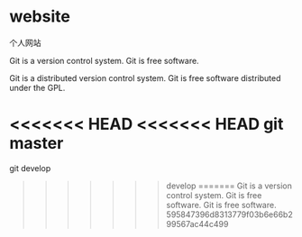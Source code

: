 # website
个人网站

Git is a version control system.
Git is free software.

Git is a distributed version control system.
Git is free software distributed under the GPL.

<<<<<<< HEAD
<<<<<<< HEAD
git master
=======
git develop
>>>>>>> develop
=======
Git is a version control system.
Git is free software.
Git is free software.
>>>>>>> 595847396d8313779f03b6e66b299567ac44c499
